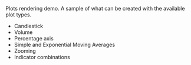 Plots rendering demo. A sample of what can be created with the available plot types.
</p>
<ul>
    <li>Candlestick</li>
    <li>Volume</li>
    <li>Percentage axis</li>
    <li>Simple and Exponential Moving Averages</li>
    <li>Zooming</li>
    <li>Indicator combinations</li>
<p>